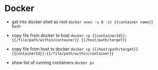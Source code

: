 # Docker

- get into docker shell as root
`docker exec -u 0 -it {{container name}} bash`

- copy file from docker to host
`docker cp {{containerId}}:{{/file/path/within/container}} {{/host/path/target}}`

- copy file from host to docker
`docker cp {{/host/path/target}} {{containerId}}:{{/file/path/within/container}}`

- show list of running containers
`docker ps`
